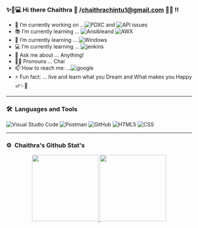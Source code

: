 ### ✨👩💻 Hi there Chaithra 👋 /chaithrachintu1@gmail.com ✌🏻  !!



- 🔭 I’m currently working on ...![PDXC](https://img.shields.io/badge/-PDXC-00ff?style=flat&logo=jenkins) and 
                                 ![API issues](https://img.shields.io/badge/-API%20issues-00ff?style=flat&logo=Postman)
- 📚 I’m currently learning ... ![Ansible](https://img.shields.io/badge/-Ansible-003366?style=flat&logo=linux)and
                                ![AWX](https://img.shields.io/badge/-AWX-003366?style=flat&logo=linux)                         
- 🌱 I’m currently learning ... ![Windows](https://img.shields.io/badge/-SRA%20modernization-F00?style=flat&logo=Windows)
- 💻 I’m currently learning ... ![jenkins](https://img.shields.io/badge/-Jenkins-9cf?style=flat&logo=jenkins)
- 💬 Ask me about ... Anything!
- 🦸‍♀️   Pronouns ... Chai
- 📫 How to reach me: ...![google](https://img.shields.io/badge/gmail-@chaithrachintu1%40gmail.com-orange)
- ⚡ Fun fact: ... live and learn what you Dream and What makes you Happy 🪔✨🌷

---
### 🛠 &nbsp;Languages and Tools
![Visual Studio Code](https://img.shields.io/badge/-Visual%20Studio%20Code-333333?style=flat&logo=visual-studio-code&logoColor=007ACC)
![Postman](https://img.shields.io/badge/-Postman-000000?style=flat&logo=postman)
![GitHub](https://img.shields.io/badge/-GitHub-333333?style=flat&logo=github)
![HTML5](https://img.shields.io/badge/-HTML5-333333?style=flat&logo=HTML5)
![CSS](https://img.shields.io/badge/-CSS-333333?style=flat&logo=CSS3&logoColor=1572B6)

---
### ⚙️ &nbsp;Chaithra's Github Stat's

<p align="center">
<a href="https://github.com/ShubhamSarda">
  <img height="180em" src="https://github-readme-stats-eight-theta.vercel.app/api?username=ChaithraMHa&show_icons=true&theme=buefy&include_all_commits=true&count_private=true"/>
  <img height="180em" src="https://github-readme-stats-eight-theta.vercel.app/api/top-langs/?username=ChaithraMH&layout=compact&langs_count=8&theme=buefy"/>
</a>
</p>

